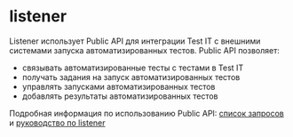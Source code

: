 # listener
Listener использует Public API для интеграции Test IT с внешними системами запуска автоматизированных тестов. Public API позволяет:
-	связывать автоматизированные тесты с тестами в Test IT
-	получать задания на запуск автоматизированных тестов
-	управлять запусками автоматизированных тестов
-	добавлять результаты автоматизированных тестов

Подробная информация по использованию Public API: [список запросов](https://github.com/testit-tms/listener-csharp/blob/master/%D0%A0%D1%83%D0%BA%D0%BE%D0%B2%D0%BE%D0%B4%D1%81%D1%82%D0%B2%D0%BE%2B%D0%BF%D0%BE%2B%D0%B8%D1%81%D0%BF%D0%BE%D0%BB%D1%8C%D0%B7%D0%BE%D0%B2%D0%B0%D0%BD%D0%B8%D1%8E%2Bpublic%2BAPI.pdf) и [руководство по listener](https://github.com/testit-tms/listener-csharp/blob/master/Public%2BAPI%2BGuide.pdf)
